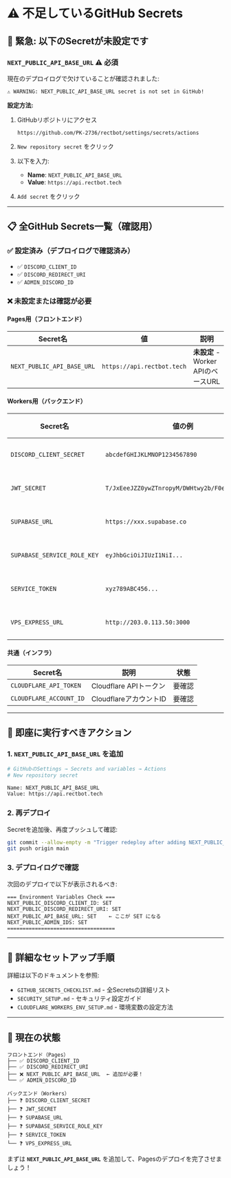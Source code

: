 # ⚠️ 不足しているGitHub Secrets

## 🚨 緊急: 以下のSecretが未設定です

### `NEXT_PUBLIC_API_BASE_URL` ⚠️ **必須**

現在のデプロイログで欠けていることが確認されました:

```
⚠️ WARNING: NEXT_PUBLIC_API_BASE_URL secret is not set in GitHub!
```

**設定方法:**

1. GitHubリポジトリにアクセス
   ```
   https://github.com/PK-2736/rectbot/settings/secrets/actions
   ```

2. `New repository secret` をクリック

3. 以下を入力:
   - **Name**: `NEXT_PUBLIC_API_BASE_URL`
   - **Value**: `https://api.rectbot.tech`

4. `Add secret` をクリック

---

## 📋 全GitHub Secrets一覧（確認用）

### ✅ 設定済み（デプロイログで確認済み）

- ✅ `DISCORD_CLIENT_ID`
- ✅ `DISCORD_REDIRECT_URI`
- ✅ `ADMIN_DISCORD_ID`

### ❌ 未設定または確認が必要

#### **Pages用（フロントエンド）**

| Secret名 | 値 | 説明 |
|---------|-----|------|
| `NEXT_PUBLIC_API_BASE_URL` | `https://api.rectbot.tech` | **未設定** - Worker APIのベースURL |

#### **Workers用（バックエンド）**

| Secret名 | 値の例 | 状態 |
|---------|--------|------|
| `DISCORD_CLIENT_SECRET` | `abcdefGHIJKLMNOP1234567890` | 要確認 |
| `JWT_SECRET` | `T/JxEeeJZZ0ywZTnropyM/DWHtwy2b/F0eSgSrHqSUM=` | 要確認 |
| `SUPABASE_URL` | `https://xxx.supabase.co` | 要確認 |
| `SUPABASE_SERVICE_ROLE_KEY` | `eyJhbGciOiJIUzI1NiI...` | 要確認 |
| `SERVICE_TOKEN` | `xyz789ABC456...` | 要確認 |
| `VPS_EXPRESS_URL` | `http://203.0.113.50:3000` | 要確認 |

#### **共通（インフラ）**

| Secret名 | 説明 | 状態 |
|---------|------|------|
| `CLOUDFLARE_API_TOKEN` | Cloudflare APIトークン | 要確認 |
| `CLOUDFLARE_ACCOUNT_ID` | CloudflareアカウントID | 要確認 |

---

## 🔧 即座に実行すべきアクション

### 1. `NEXT_PUBLIC_API_BASE_URL` を追加

```bash
# GitHubのSettings → Secrets and variables → Actions
# New repository secret

Name: NEXT_PUBLIC_API_BASE_URL
Value: https://api.rectbot.tech
```

### 2. 再デプロイ

Secretを追加後、再度プッシュして確認:

```bash
git commit --allow-empty -m "Trigger redeploy after adding NEXT_PUBLIC_API_BASE_URL"
git push origin main
```

### 3. デプロイログで確認

次回のデプロイで以下が表示されるべき:

```
=== Environment Variables Check ===
NEXT_PUBLIC_DISCORD_CLIENT_ID: SET
NEXT_PUBLIC_DISCORD_REDIRECT_URI: SET
NEXT_PUBLIC_API_BASE_URL: SET    ← ここが SET になる
NEXT_PUBLIC_ADMIN_IDS: SET
===================================
```

---

## 📖 詳細なセットアップ手順

詳細は以下のドキュメントを参照:

- `GITHUB_SECRETS_CHECKLIST.md` - 全Secretsの詳細リスト
- `SECURITY_SETUP.md` - セキュリティ設定ガイド
- `CLOUDFLARE_WORKERS_ENV_SETUP.md` - 環境変数の設定方法

---

## 🎯 現在の状態

```
フロントエンド（Pages）
├── ✅ DISCORD_CLIENT_ID
├── ✅ DISCORD_REDIRECT_URI
├── ❌ NEXT_PUBLIC_API_BASE_URL  ← 追加が必要！
└── ✅ ADMIN_DISCORD_ID

バックエンド（Workers）
├── ❓ DISCORD_CLIENT_SECRET
├── ❓ JWT_SECRET
├── ❓ SUPABASE_URL
├── ❓ SUPABASE_SERVICE_ROLE_KEY
├── ❓ SERVICE_TOKEN
└── ❓ VPS_EXPRESS_URL
```

まずは **`NEXT_PUBLIC_API_BASE_URL`** を追加して、Pagesのデプロイを完了させましょう！

